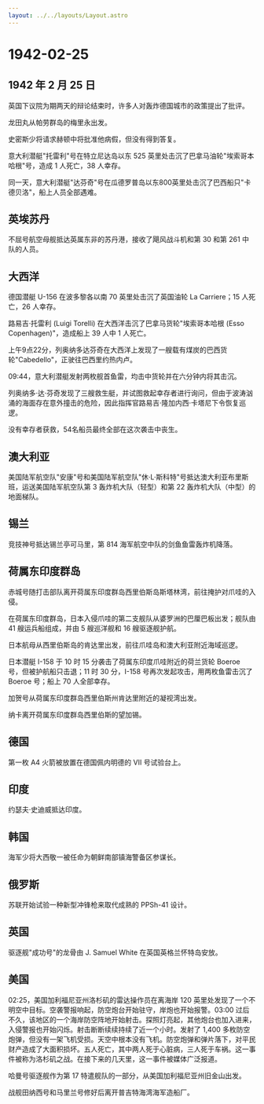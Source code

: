 ```yaml
---
layout: ../../layouts/Layout.astro
---
```


# 1942-02-25

## 1942 年 2 月 25 日

英国下议院为期两天的辩论结束时，许多人对轰炸德国城市的政策提出了批评。

龙田丸从帕劳群岛的梅里永出发。

史密斯少将请求赫顿中将批准他病假，但没有得到答复。

意大利潜艇"托雷利"号在特立尼达岛以东 525
英里处击沉了巴拿马油轮"埃索哥本哈根"号，造成 1 人死亡，38 人幸存。

同一天，意大利潜艇"达芬奇"号在瓜德罗普岛以东800英里处击沉了巴西船只"卡德贝洛"，船上人员全部遇难。

## 英埃苏丹

不屈号航空母舰抵达英属东非的苏丹港，接收了飓风战斗机和第 30 和第 261
中队的人员。

## 大西洋

德国潜艇 U-156 在波多黎各以南 70 英里处击沉了英国油轮 La Carriere；15
人死亡，26 人幸存。

路易吉·托雷利 (Luigi Torelli) 在大西洋击沉了巴拿马货轮"埃索哥本哈根
(Esso Copenhagen)"，造成船上 39 人中 1 人死亡。

上午9点22分，列奥纳多达芬奇在大西洋上发现了一艘载有煤炭的巴西货轮"Cabedello"，正驶往巴西里约热内卢。

09:44，意大利潜艇发射两枚舰首鱼雷，均击中货轮并在六分钟内将其击沉。

列奥纳多·达·芬奇发现了三艘救生艇，并试图救起幸存者进行询问，但由于波涛汹涌的海面存在意外撞击的危险，因此指挥官路易吉·隆加内西·卡塔尼下令恢复巡逻。

没有幸存者获救，54名船员最终全部在这次袭击中丧生。

## 澳大利亚

美国陆军航空队"安康"号和美国陆军航空队"休·L·斯科特"号抵达澳大利亚布里斯班，运送美国陆军航空队第
3 轰炸机大队（轻型）和第 22 轰炸机大队（中型）的地面梯队。

## 锡兰

竞技神号抵达锡兰亭可马里，第 814 海军航空中队的剑鱼鱼雷轰炸机降落。

## 荷属东印度群岛

赤城号随打击部队离开荷属东印度群岛西里伯斯岛斯塔林湾，前往掩护对爪哇的入侵。

在荷属东印度群岛，日本入侵爪哇的第二支舰队从婆罗洲的巴厘巴板出发；舰队由
41 艘运兵船组成，并由 5 艘巡洋舰和 16 艘驱逐舰护航。

日本航母从西里伯斯岛的肯达里出发，前往爪哇岛和澳大利亚附近海域巡逻。

日本潜艇 I-158 于 10 时 15 分袭击了荷属东印度爪哇附近的荷兰货轮 Boeroe
号，但被护航船只击退；11 时 30 分，I-158
号再次发起攻击，用两枚鱼雷击沉了 Boeroe 号；船上 70 人全部幸存。

加贺号从荷属东印度群岛西里伯斯州肯达里附近的凝视湾出发。

纳卡离开荷属东印度群岛西里伯斯的望加锡。

## 德国

第一枚 A4 火箭被放置在德国佩内明德的 VII 号试验台上。

## 印度

约瑟夫·史迪威抵达印度。

## 韩国

海军少将大西敬一被任命为朝鲜南部镇海警备区参谋长。

## 俄罗斯

苏联开始试验一种新型冲锋枪来取代成熟的 PPSh-41 设计。

## 英国

驱逐舰"成功号"的龙骨由 J. Samuel White 在英国英格兰怀特岛安放。

## 美国

02:25，美国加利福尼亚州洛杉矶的雷达操作员在离海岸 120
英里处发现了一个不明空中目标。空袭警报响起，防空炮台开始驻守，岸炮也开始报警。03:00
过后不久，该地区的一个海岸防空阵地开始射击。探照灯亮起，其他炮台也加入进来，入侵警报也开始闪烁。射击断断续续持续了近一个小时。发射了
1,400
多枚防空炮弹，但没有一架飞机受损。天空中根本没有飞机。防空炮弹和弹片落下，对平民财产造成了大面积损坏。五人死亡，其中两人死于心脏病，三人死于车祸。这一事件被称为洛杉矶之战。在接下来的几天里，这一事件被媒体广泛报道。

哈曼号驱逐舰作为第 17 特遣舰队的一部分，从美国加利福尼亚州旧金山出发。

战舰田纳西号和马里兰号修好后离开普吉特海湾海军造船厂。